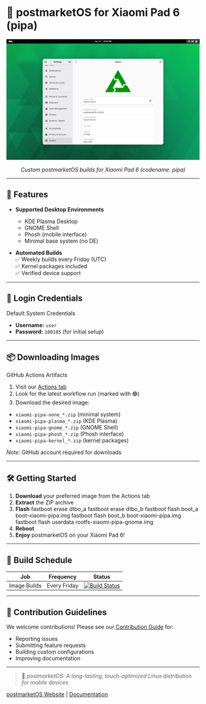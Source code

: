 # 🧪 postmarketOS for Xiaomi Pad 6 (pipa)

<div align="center">
  <img src="gnome.png" alt="Xiaomi Pad 6"/>
  <p><em>Custom postmarketOS builds for Xiaomi Pad 6 (codename: pipa)</em></p>
</div>

---

## 🌟 Features 

- **Supported Desktop Environments**  
  * KDE Plasma Desktop  
  * GNOME Shell  
  * Phosh (mobile interface)  
  * Minimal base system (no DE)

- **Automated Builds**  
  ✅ Weekly builds every Friday (UTC)  
  ✅ Kernel packages included  
  ✅ Verified device support

---

## 🔐 Login Credentials

Default System Credentials
  
- **Username:** `user`  
- **Password:** `100105` (for initial setup)


---

## 📦 Downloading Images

GitHub Actions Artifacts
  
1. Visit our [Actions tab](https://github.com/rifux/pipa-pmos-builds/actions)   
2. Look for the latest workflow run (marked with 🟢)  
3. Download the desired image:
  - `xiaomi-pipa-none_*.zip` (minimal system)
  - `xiaomi-pipa-plasma_*.zip` (KDE Plasma)
  - `xiaomi-pipa-gnome_*.zip` (GNOME Shell)
  - `xiaomi-pipa-phosh_*.zip` (Phosh interface)
  - `xiaomi-pipa-kernel_*.zip` (kernel packages)
  
*Note:* GitHub account required for downloads

---

## 🛠️ Getting Started

1. **Download** your preferred image from the Actions tab  
2. **Extract** the ZIP archive  
3. **Flash**
    fastboot erase dtbo_a
    fastboot erase dtbo_b
    fastboot flash boot_a boot-xiaomi-pipa.img
    fastboot flash boot_b boot-xiaomi-pipa.img
    fastboot flash userdata rootfs-xiaomi-pipa-gnome.img
4. **Reboot**
5. **Enjoy** postmarketOS on your Xiaomi Pad 6!

---

## 📅 Build Schedule

| Job | Frequency | Status |
|-----|----------|--------|
| Image Builds | Every Friday | [![Build Status](https://github.com/rifux/pipa-pmos-builds/actions/workflows/build.yml/badge.svg)](https://github.com/rifux/pipa-pmos-builds/actions/workflows/build.yml)  |

---

<!--
## ❓ Troubleshooting

Check out our [Wiki](https://github.com/rifux/pipa-pmos-builds/wiki)  for:
- Common issues and fixes
- Touchscreen calibration
- Battery status monitoring
- Performance optimization tips

--- -->

## 🤝 Contribution Guidelines

We welcome contributions! Please see our [Contribution Guide](CONTRIBUTING.md) for:
- Reporting issues
- Submitting feature requests
- Building custom configurations
- Improving documentation

---

> 🚀 *postmarketOS: A long-lasting, touch-optimized Linux distribution for mobile devices*

[postmarketOS Website](https://postmarketos.org/)  | [Documentation](https://wiki.postmarketos.org/) 
